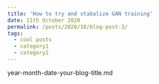 ```yaml
---
title: 'How to try and stabalize GAN training'
date: 11th October 2020
permalink: /posts/2020/10/blog-post-3/
tags:
  - cool posts
  - category1
  - category2
---
```


year-month-date-your-blog-title.md
